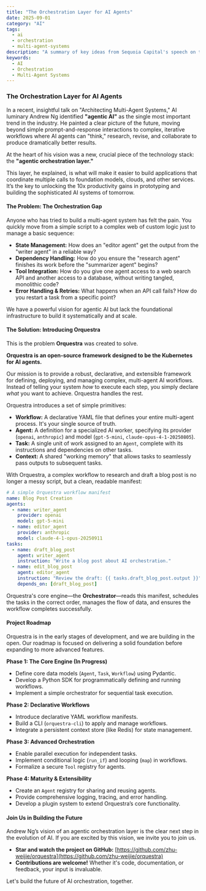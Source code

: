 ```yaml
---
title: "The Orchestration Layer for AI Agents"
date: 2025-09-01
category: "AI"
tags:
  - ai
  - orchestration
  - multi-agent-systems
description: "A summary of key ideas from Sequoia Capital's speech on the AI revolution and an open-source project that brings these concepts to life."
keywords:
  - AI
  - Orchestration
  - Multi-Agent Systems
---
```


### The Orchestration Layer for AI Agents

In a recent, insightful talk on "Architecting Multi-Agent Systems," AI luminary Andrew Ng identified **"agentic AI"** as the single most important trend in the industry. He painted a clear picture of the future, moving beyond simple prompt-and-response interactions to complex, iterative workflows where AI agents can "think," research, revise, and collaborate to produce dramatically better results.

At the heart of his vision was a new, crucial piece of the technology stack: the **"agentic orchestration layer."**

This layer, he explained, is what will make it easier to build applications that coordinate multiple calls to foundation models, clouds, and other services. It’s the key to unlocking the 10x productivity gains in prototyping and building the sophisticated AI systems of tomorrow.

#### The Problem: The Orchestration Gap

Anyone who has tried to build a multi-agent system has felt the pain. You quickly move from a simple script to a complex web of custom logic just to manage a basic sequence:

*   **State Management:** How does an "editor agent" get the output from the "writer agent" in a reliable way?
*   **Dependency Handling:** How do you ensure the "research agent" finishes its work before the "summarizer agent" begins?
*   **Tool Integration:** How do you give one agent access to a web search API and another access to a database, without writing tangled, monolithic code?
*   **Error Handling & Retries:** What happens when an API call fails? How do you restart a task from a specific point?

We have a powerful vision for agentic AI but lack the foundational infrastructure to build it systematically and at scale.

#### The Solution: Introducing Orquestra

This is the problem **Orquestra** was created to solve.

**Orquestra is an open-source framework designed to be the Kubernetes for AI agents.**

Our mission is to provide a robust, declarative, and extensible framework for defining, deploying, and managing complex, multi-agent AI workflows. Instead of telling your system *how* to execute each step, you simply declare *what* you want to achieve. Orquestra handles the rest.

Orquestra introduces a set of simple primitives:

*   **Workflow:** A declarative YAML file that defines your entire multi-agent process. It's your single source of truth.
*   **Agent:** A definition for a specialized AI worker, specifying its provider (`openai`, `anthropic`) and model (`gpt-5-mini`, `claude-opus-4-1-20250805`).
*   **Task:** A single unit of work assigned to an `Agent`, complete with its instructions and dependencies on other tasks.
*   **Context:** A shared "working memory" that allows tasks to seamlessly pass outputs to subsequent tasks.

With Orquestra, a complex workflow to research and draft a blog post is no longer a messy script, but a clean, readable manifest:

```yaml
# A simple Orquestra workflow manifest
name: Blog Post Creation
agents:
  - name: writer_agent
    provider: openai
    model: gpt-5-mini
  - name: editor_agent
    provider: anthropic
    model: claude-4-1-opus-20250911
tasks:
  - name: draft_blog_post
    agent: writer_agent
    instruction: "Write a blog post about AI orchestration."
  - name: edit_blog_post
    agent: editor_agent
    instruction: "Review the draft: {{ tasks.draft_blog_post.output }}"
    depends_on: [draft_blog_post]
```

Orquestra's core engine—the **Orchestrator**—reads this manifest, schedules the tasks in the correct order, manages the flow of data, and ensures the workflow completes successfully.

#### Project Roadmap

Orquestra is in the early stages of development, and we are building in the open. Our roadmap is focused on delivering a solid foundation before expanding to more advanced features.

**Phase 1: The Core Engine (In Progress)**
*   Define core data models (`Agent`, `Task`, `Workflow`) using Pydantic.
*   Develop a Python SDK for programmatically defining and running workflows.
*   Implement a simple orchestrator for sequential task execution.

**Phase 2: Declarative Workflows**
*   Introduce declarative YAML workflow manifests.
*   Build a CLI (`orquestra-cli`) to apply and manage workflows.
*   Integrate a persistent context store (like Redis) for state management.

**Phase 3: Advanced Orchestration**
*   Enable parallel execution for independent tasks.
*   Implement conditional logic (`run_if`) and looping (`map`) in workflows.
*   Formalize a secure `Tool` registry for agents.

**Phase 4: Maturity & Extensibility**
*   Create an `Agent` registry for sharing and reusing agents.
*   Provide comprehensive logging, tracing, and error handling.
*   Develop a plugin system to extend Orquestra’s core functionality.

#### Join Us in Building the Future

Andrew Ng’s vision of an agentic orchestration layer is the clear next step in the evolution of AI. If you are excited by this vision, we invite you to join us.

*   **Star and watch the project on GitHub:** [https://github.com/zhu-weijie/orquestra](https://github.com/zhu-weijie/orquestra)
*   **Contributions are welcome!** Whether it's code, documentation, or feedback, your input is invaluable.

Let's build the future of AI orchestration, together.
